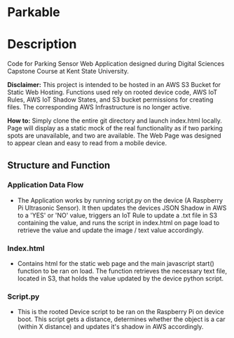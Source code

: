 # Parkable

# Description
Code for Parking Sensor Web Application designed during Digital Sciences Capstone Course at Kent State University. 

**Disclaimer:** This project is intended to be hosted in an AWS S3 Bucket for Static Web Hosting. Functions used rely on rooted device code, AWS IoT Rules, AWS IoT Shadow States, and S3 bucket permissions for creating files. The corresponding AWS Infrastructure is no longer active.

**How to:** Simply clone the entire git directory and launch index.html locally. Page will display as a static mock of the real functionality as if two parking spots are unavailable, and two are available. The Web Page was designed to appear clean and easy to read from a mobile device.

## Structure and Function
### Application Data Flow
* The Application works by running script.py on the device (A Raspberry Pi Ultrasonic Sensor). It then updates the devices JSON Shadow in AWS to a 'YES' or 'NO' value, triggers an IoT Rule to update a .txt file in S3 containing the value, and runs the script in index.html on page load to retrieve the value and update the image / text value accordingly.
### Index.html
* Contains html for the static web page and the main javascript start() function to be ran on load. The function retrieves the necessary text file, located in S3, that holds the value updated by the device python script.
### Script.py
* This is the rooted Device script to be ran on the Raspberry Pi on device boot. This script gets a distance, determines whether the object is a car (within X distance) and updates it's shadow in AWS accordingly.
